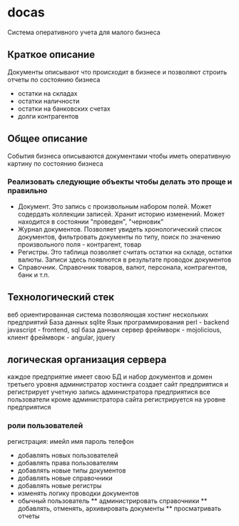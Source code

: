 # docas
Система оперативного учета для малого бизнеса
## Краткое описание
Документы описывают что происходит в бизнесе и позволяют строить отчеты по состоянию бизнеса
* остатки на складах
* остатки наличности
* остатки на банковских счетах
* долги контрагентов

## Общее описание
События бизнеса описываются документами чтобы иметь оперативную картину по состоянию бизнеса

### Реализовать следующие объекты чтобы делать это проще и правильно
* Документ. Это запись с произвольным набором полей. Может содердать коллекции записей. Хранит историю изменений. Может находится в состоянии "проведен", "черновик"
* Журнал документов. Позволяет увидеть хронологический список документов, фильтровать документы по типу, поиск по значению произвольного поля - контрагент, товар
* Регистры. Это таблица позволяет считать остатки на складе, остатки валюты. Записи здесь появлются в результате проводок документов
* Справочник. Справочник товаров, валют, персонала, контрагентов, банк и т.п.

## Технологический стек
веб ориентированная система позволяющая хостинг нескольких предприятий
База данных sqlite
Язык программирования perl - backend javascript - frontend, sql база данных
сервер фреймворк - mojolicious, клиент фреймворк - angular, jquery

## логическая организация сервера
каждое предприятие имеет свою БД и набор документов и домен третьего уровня
администратор хостинга создает сайт предприятися и регистрирует учетную запись администратора предприятися
все пользователи кроме администратора сайта регистрируется на уровне предприятися
### роли пользователей
регистрация: имейл имя пароль телефон
* добавлять новых пользователей
* добавлять права пользователям 
* добавлять новые типы документов
* добавлять новые справочники
* добавлять новые регистры 
*  изменять логику проводки документов
* обычный пользователь 
** администрировать справочники
** добавлять, отменять, архивировать документы
** просматривать отчеты

